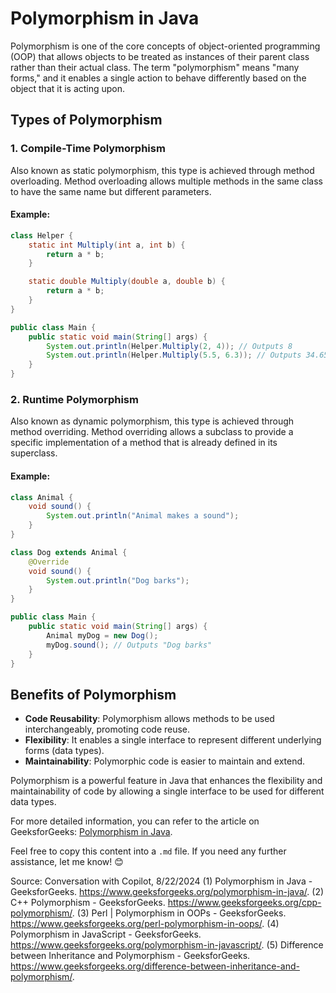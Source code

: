 # Polymorphism in Java

Polymorphism is one of the core concepts of object-oriented programming (OOP) that allows objects to be treated as instances of their parent class rather than their actual class. The term "polymorphism" means "many forms," and it enables a single action to behave differently based on the object that it is acting upon.

## Types of Polymorphism

### 1. Compile-Time Polymorphism

Also known as static polymorphism, this type is achieved through method overloading. Method overloading allows multiple methods in the same class to have the same name but different parameters.

#### Example:

```java
class Helper {
    static int Multiply(int a, int b) {
        return a * b;
    }

    static double Multiply(double a, double b) {
        return a * b;
    }
}

public class Main {
    public static void main(String[] args) {
        System.out.println(Helper.Multiply(2, 4)); // Outputs 8
        System.out.println(Helper.Multiply(5.5, 6.3)); // Outputs 34.65
    }
}
```

### 2. Runtime Polymorphism

Also known as dynamic polymorphism, this type is achieved through method overriding. Method overriding allows a subclass to provide a specific implementation of a method that is already defined in its superclass.

#### Example:

```java
class Animal {
    void sound() {
        System.out.println("Animal makes a sound");
    }
}

class Dog extends Animal {
    @Override
    void sound() {
        System.out.println("Dog barks");
    }
}

public class Main {
    public static void main(String[] args) {
        Animal myDog = new Dog();
        myDog.sound(); // Outputs "Dog barks"
    }
}
```

## Benefits of Polymorphism

- **Code Reusability**: Polymorphism allows methods to be used interchangeably, promoting code reuse.
- **Flexibility**: It enables a single interface to represent different underlying forms (data types).
- **Maintainability**: Polymorphic code is easier to maintain and extend.

Polymorphism is a powerful feature in Java that enhances the flexibility and maintainability of code by allowing a single interface to be used for different data types.

For more detailed information, you can refer to the article on GeeksforGeeks: [Polymorphism in Java](https://www.geeksforgeeks.org/polymorphism-in-java/).

Feel free to copy this content into a `.md` file. If you need any further assistance, let me know! 😊

Source: Conversation with Copilot, 8/22/2024
(1) Polymorphism in Java - GeeksforGeeks. https://www.geeksforgeeks.org/polymorphism-in-java/.
(2) C++ Polymorphism - GeeksforGeeks. https://www.geeksforgeeks.org/cpp-polymorphism/.
(3) Perl | Polymorphism in OOPs - GeeksforGeeks. https://www.geeksforgeeks.org/perl-polymorphism-in-oops/.
(4) Polymorphism in JavaScript - GeeksforGeeks. https://www.geeksforgeeks.org/polymorphism-in-javascript/.
(5) Difference between Inheritance and Polymorphism - GeeksforGeeks. https://www.geeksforgeeks.org/difference-between-inheritance-and-polymorphism/.
